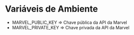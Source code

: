 # Variáveis de Ambiente

- MARVEL_PUBLIC_KEY => Chave pública da API da Marvel
- MARVEL_PRIVATE_KEY => Chave privada da API da Marvel